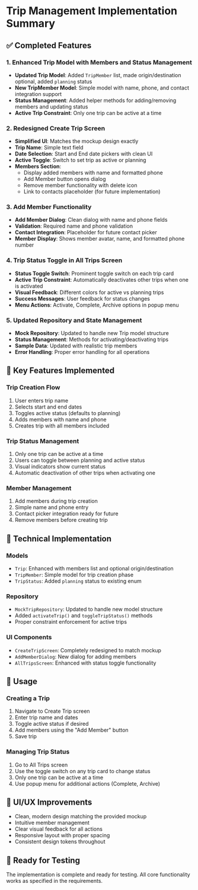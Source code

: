 # Trip Management Implementation Summary

## ✅ Completed Features

### 1. Enhanced Trip Model with Members and Status Management
- **Updated Trip Model**: Added `TripMember` list, made origin/destination optional, added `planning` status
- **New TripMember Model**: Simple model with name, phone, and contact integration support
- **Status Management**: Added helper methods for adding/removing members and updating status
- **Active Trip Constraint**: Only one trip can be active at a time

### 2. Redesigned Create Trip Screen
- **Simplified UI**: Matches the mockup design exactly
- **Trip Name**: Simple text field
- **Date Selection**: Start and End date pickers with clean UI
- **Active Toggle**: Switch to set trip as active or planning
- **Members Section**: 
  - Display added members with name and formatted phone
  - Add Member button opens dialog
  - Remove member functionality with delete icon
  - Link to contacts placeholder (for future implementation)

### 3. Add Member Functionality
- **Add Member Dialog**: Clean dialog with name and phone fields
- **Validation**: Required name and phone validation
- **Contact Integration**: Placeholder for future contact picker
- **Member Display**: Shows member avatar, name, and formatted phone number

### 4. Trip Status Toggle in All Trips Screen
- **Status Toggle Switch**: Prominent toggle switch on each trip card
- **Active Trip Constraint**: Automatically deactivates other trips when one is activated
- **Visual Feedback**: Different colors for active vs planning trips
- **Success Messages**: User feedback for status changes
- **Menu Actions**: Activate, Complete, Archive options in popup menu

### 5. Updated Repository and State Management
- **Mock Repository**: Updated to handle new Trip model structure
- **Status Management**: Methods for activating/deactivating trips
- **Sample Data**: Updated with realistic trip members
- **Error Handling**: Proper error handling for all operations

## 🎯 Key Features Implemented

### Trip Creation Flow
1. User enters trip name
2. Selects start and end dates
3. Toggles active status (defaults to planning)
4. Adds members with name and phone
5. Creates trip with all members included

### Trip Status Management
1. Only one trip can be active at a time
2. Users can toggle between planning and active status
3. Visual indicators show current status
4. Automatic deactivation of other trips when activating one

### Member Management
1. Add members during trip creation
2. Simple name and phone entry
3. Contact picker integration ready for future
4. Remove members before creating trip

## 🔧 Technical Implementation

### Models
- `Trip`: Enhanced with members list and optional origin/destination
- `TripMember`: Simple model for trip creation phase
- `TripStatus`: Added `planning` status to existing enum

### Repository
- `MockTripRepository`: Updated to handle new model structure
- Added `activateTrip()` and `toggleTripStatus()` methods
- Proper constraint enforcement for active trips

### UI Components
- `CreateTripScreen`: Completely redesigned to match mockup
- `AddMemberDialog`: New dialog for adding members
- `AllTripsScreen`: Enhanced with status toggle functionality

## 🚀 Usage

### Creating a Trip
1. Navigate to Create Trip screen
2. Enter trip name and dates
3. Toggle active status if desired
4. Add members using the "Add Member" button
5. Save trip

### Managing Trip Status
1. Go to All Trips screen
2. Use the toggle switch on any trip card to change status
3. Only one trip can be active at a time
4. Use popup menu for additional actions (Complete, Archive)

## 🎨 UI/UX Improvements
- Clean, modern design matching the provided mockup
- Intuitive member management
- Clear visual feedback for all actions
- Responsive layout with proper spacing
- Consistent design tokens throughout

## 📱 Ready for Testing
The implementation is complete and ready for testing. All core functionality works as specified in the requirements.
